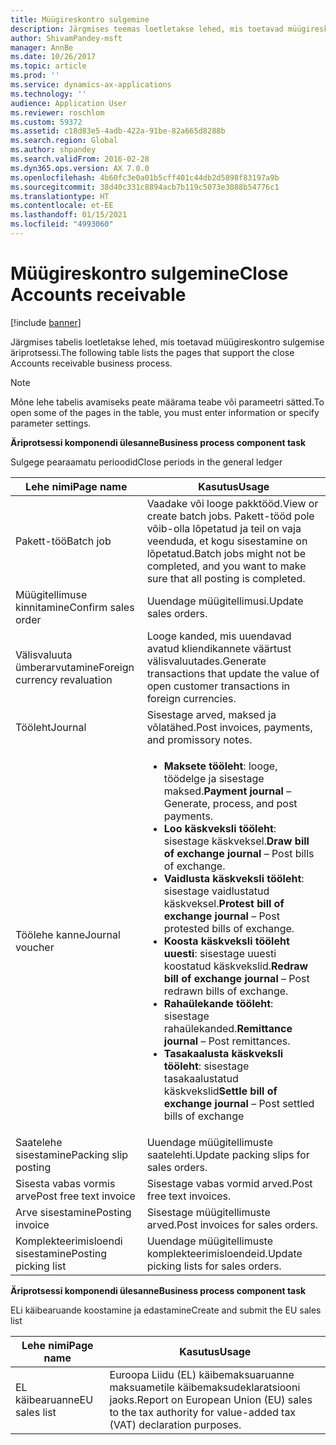 ```yaml
---
title: Müügireskontro sulgemine
description: Järgmises teemas loetletakse lehed, mis toetavad müügireskontro sulgemise äriprotsessi.
author: ShivamPandey-msft
manager: AnnBe
ms.date: 10/26/2017
ms.topic: article
ms.prod: ''
ms.service: dynamics-ax-applications
ms.technology: ''
audience: Application User
ms.reviewer: roschlom
ms.custom: 59372
ms.assetid: c18d83e5-4adb-422a-91be-82a665d8288b
ms.search.region: Global
ms.author: shpandey
ms.search.validFrom: 2016-02-28
ms.dyn365.ops.version: AX 7.0.0
ms.openlocfilehash: 4b60fc3e0a01b5cff401c44db2d5898f83197a9b
ms.sourcegitcommit: 38d40c331c8894acb7b119c5073e3088b54776c1
ms.translationtype: HT
ms.contentlocale: et-EE
ms.lasthandoff: 01/15/2021
ms.locfileid: "4993060"
---
```

# <a name="close-accounts-receivable"></a><span data-ttu-id="5e916-103">Müügireskontro sulgemine</span><span class="sxs-lookup"><span data-stu-id="5e916-103">Close Accounts receivable</span></span>

[!include [banner](../includes/banner.md)]

<span data-ttu-id="5e916-104">Järgmises tabelis loetletakse lehed, mis toetavad müügireskontro sulgemise äriprotsessi.</span><span class="sxs-lookup"><span data-stu-id="5e916-104">The following table lists the pages that support the close Accounts receivable business process.</span></span>

> [!NOTE] 
> <span data-ttu-id="5e916-105">Mõne lehe tabelis avamiseks peate määrama teabe või parameetri sätted.</span><span class="sxs-lookup"><span data-stu-id="5e916-105">To open some of the pages in the table, you must enter information or specify parameter settings.</span></span>

<span data-ttu-id="5e916-106">**Äriprotsessi komponendi ülesanne**</span><span class="sxs-lookup"><span data-stu-id="5e916-106">**Business process component task**</span></span>                   

<span data-ttu-id="5e916-107">Sulgege pearaamatu perioodid</span><span class="sxs-lookup"><span data-stu-id="5e916-107">Close periods in the general ledger</span></span>

| <span data-ttu-id="5e916-108">Lehe nimi</span><span class="sxs-lookup"><span data-stu-id="5e916-108">Page name</span></span>                            | <span data-ttu-id="5e916-109">Kasutus</span><span class="sxs-lookup"><span data-stu-id="5e916-109">Usage</span></span>                                                                                      |
|--------------------------------------|--------------------------------------------------------------------------------------------|
|<span data-ttu-id="5e916-110">Pakett-töö</span><span class="sxs-lookup"><span data-stu-id="5e916-110">Batch job</span></span>                             | <span data-ttu-id="5e916-111">Vaadake või looge pakktööd.</span><span class="sxs-lookup"><span data-stu-id="5e916-111">View or create batch jobs.</span></span> <span data-ttu-id="5e916-112">Pakett-tööd pole võib-olla lõpetatud ja teil on vaja veenduda, et kogu sisestamine on lõpetatud.</span><span class="sxs-lookup"><span data-stu-id="5e916-112">Batch jobs might not be completed, and you want to make sure that all posting is completed.</span></span>                                                                                                               |
|<span data-ttu-id="5e916-113">Müügitellimuse kinnitamine</span><span class="sxs-lookup"><span data-stu-id="5e916-113">Confirm sales order</span></span>                   | <span data-ttu-id="5e916-114">Uuendage müügitellimusi.</span><span class="sxs-lookup"><span data-stu-id="5e916-114">Update sales orders.</span></span>                                                                       |
|<span data-ttu-id="5e916-115">Välisvaluuta ümberarvutamine</span><span class="sxs-lookup"><span data-stu-id="5e916-115">Foreign currency revaluation</span></span>          | <span data-ttu-id="5e916-116">Looge kanded, mis uuendavad avatud kliendikannete väärtust välisvaluutades.</span><span class="sxs-lookup"><span data-stu-id="5e916-116">Generate transactions that update the value of open customer transactions in foreign currencies.</span></span>                                                                                                                         |
| <span data-ttu-id="5e916-117">Tööleht</span><span class="sxs-lookup"><span data-stu-id="5e916-117">Journal</span></span>                              | <span data-ttu-id="5e916-118">Sisestage arved, maksed ja võlatähed.</span><span class="sxs-lookup"><span data-stu-id="5e916-118">Post invoices, payments, and promissory notes.</span></span>                                             |
| <span data-ttu-id="5e916-119">Töölehe kanne</span><span class="sxs-lookup"><span data-stu-id="5e916-119">Journal voucher</span></span>                      |<ul><li><span data-ttu-id="5e916-120">**Maksete tööleht**: looge, töödelge ja sisestage maksed.</span><span class="sxs-lookup"><span data-stu-id="5e916-120">**Payment journal** – Generate, process, and post payments.</span></span></li><li><span data-ttu-id="5e916-121">**Loo käskveksli tööleht**: sisestage käskveksel.</span><span class="sxs-lookup"><span data-stu-id="5e916-121">**Draw bill of exchange journal** – Post bills of exchange.</span></span></li><li><span data-ttu-id="5e916-122">**Vaidlusta käskveksli tööleht**: sisestage vaidlustatud käskveksel.</span><span class="sxs-lookup"><span data-stu-id="5e916-122">**Protest bill of exchange journal** – Post protested bills of exchange.</span></span></li><li><span data-ttu-id="5e916-123">**Koosta käskveksli tööleht uuesti**: sisestage uuesti koostatud käskvekslid.</span><span class="sxs-lookup"><span data-stu-id="5e916-123">**Redraw bill of exchange journal** – Post redrawn bills of exchange.</span></span></li><li><span data-ttu-id="5e916-124">**Rahaülekande tööleht**: sisestage rahaülekanded.</span><span class="sxs-lookup"><span data-stu-id="5e916-124">**Remittance journal** – Post remittances.</span></span></li><li><span data-ttu-id="5e916-125">**Tasakaalusta käskveksli tööleht**: sisestage tasakaalustatud käskvekslid</span><span class="sxs-lookup"><span data-stu-id="5e916-125">**Settle bill of exchange journal** – Post settled bills of exchange</span></span></li></ul>                   |
| <span data-ttu-id="5e916-126">Saatelehe sisestamine</span><span class="sxs-lookup"><span data-stu-id="5e916-126">Packing slip posting</span></span>                 | <span data-ttu-id="5e916-127">Uuendage müügitellimuste saatelehti.</span><span class="sxs-lookup"><span data-stu-id="5e916-127">Update packing slips for sales orders.</span></span>                                                     |
| <span data-ttu-id="5e916-128">Sisesta vabas vormis arve</span><span class="sxs-lookup"><span data-stu-id="5e916-128">Post free text invoice</span></span>               | <span data-ttu-id="5e916-129">Sisestage vabas vormid arved.</span><span class="sxs-lookup"><span data-stu-id="5e916-129">Post free text invoices.</span></span>                                                                   |
| <span data-ttu-id="5e916-130">Arve sisestamine</span><span class="sxs-lookup"><span data-stu-id="5e916-130">Posting invoice</span></span>                      | <span data-ttu-id="5e916-131">Sisestage müügitellimuste arved.</span><span class="sxs-lookup"><span data-stu-id="5e916-131">Post invoices for sales orders.</span></span>                                                            |
| <span data-ttu-id="5e916-132">Komplekteerimisloendi sisestamine</span><span class="sxs-lookup"><span data-stu-id="5e916-132">Posting picking list</span></span>                 |<span data-ttu-id="5e916-133">Uuendage müügitellimuste komplekteerimisloendeid.</span><span class="sxs-lookup"><span data-stu-id="5e916-133">Update picking lists for sales orders.</span></span>                                                      |

<span data-ttu-id="5e916-134">**Äriprotsessi komponendi ülesanne**</span><span class="sxs-lookup"><span data-stu-id="5e916-134">**Business process component task**</span></span>   

<span data-ttu-id="5e916-135">ELi käibearuande koostamine ja edastamine</span><span class="sxs-lookup"><span data-stu-id="5e916-135">Create and submit the EU sales list</span></span>

| <span data-ttu-id="5e916-136">Lehe nimi</span><span class="sxs-lookup"><span data-stu-id="5e916-136">Page name</span></span>                            | <span data-ttu-id="5e916-137">Kasutus</span><span class="sxs-lookup"><span data-stu-id="5e916-137">Usage</span></span>                                                                                      |
|--------------------------------------|--------------------------------------------------------------------------------------------|
|<span data-ttu-id="5e916-138">EL käibearuanne</span><span class="sxs-lookup"><span data-stu-id="5e916-138">EU sales list</span></span>                         | <span data-ttu-id="5e916-139">Euroopa Liidu (EL) käibemaksuaruanne maksuametile käibemaksudeklaratsiooni jaoks.</span><span class="sxs-lookup"><span data-stu-id="5e916-139">Report on European Union (EU) sales to the tax authority for value-added tax (VAT) declaration purposes.</span></span>                                                                                                                           |






